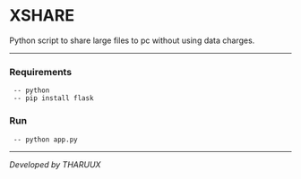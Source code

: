 # XSHARE
Python script to share large files to pc without using data charges. 

---
### Requirements

     -- python
     -- pip install flask

### Run

     -- python app.py
---
_Developed by THARUUX_

